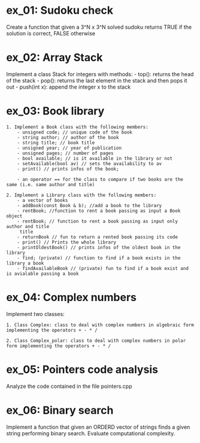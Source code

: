 # ex_01: Sudoku check
Create a function that given a 3^N x 3^N solved sudoku returns TRUE if the solution is correct, FALSE otherwise

# ex_02: Array Stack
Implement a class Stack for integers with methods:
    - top(): returns the head of the stack
    - pop(): returns the last element in the stack and then pops it out
    - push(int x): append the integer x to the stack

# ex_03: Book library
    1. Implement a Book class with the following members:
        - unsigned code; // unique code of the book
        - string author; // author of the book
        - string title; // book title
        - unsigned year; // year of publication
        - unsigned pages; // number of pages
        - bool available; // is it available in the library or not
        - setAvailable(bool av) // sets the availability to av
        - print() // prints infos of the book;
        
        - an operator == for the class to compare if two books are the same (i.e. same author and title)
    
    2. Implement a Library class with the following members:
        - a vector of books
        - addBook(const Book & b); //add a book to the library
        - rentBook; //function to rent a book passing as input a Book object
        - rentBook; // function to rent a book passing as input only author and title
         title
        - returnBook // fun to return a rented book passing its code
        - print() // Prints the whole library
        - printOldestBook() // prints infos of the oldest book in the library
        - find; (private) // function to find if a book exists in the library a book
        - findAvailableBook // (private) fun to find if a book exist and is avialable passing a book

# ex_04: Complex numbers
Implement two classes:

    1. Class Complex: class to deal with complex numbers in algebraic form implementing the operators + - * /

    2. Class Complex_polar: class to deal with complex numbers in polar form implementing the operators + - * /

# ex_05: Pointers code analysis 
Analyze the code contained in the file pointers.cpp

# ex_06: Binary search
Implement a function that given an ORDERD vector of strings finds a given string performing binary search. Evaluate computational complexity.


